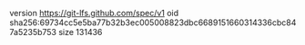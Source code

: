 version https://git-lfs.github.com/spec/v1
oid sha256:69734cc5e5ba77b32b3ec005008823dbc6689151660314336cbc847a5235b753
size 131436
